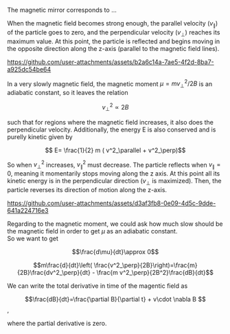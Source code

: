 The magnetic mirror corresponds to  ... <br>

When the magnetic field becomes strong enough, the parallel velocity ($v_\parallel$) of the particle goes to zero, and the perpendicular velocity ($v_\perp$) reaches its maximum value. At this point, the particle is reflected and begins moving in the opposite direction along the  z-axis (parallel to the magnetic field lines). 



https://github.com/user-attachments/assets/b2a6c14a-7ae5-4f2d-8ba7-a925dc54be64



In a very slowly magnetic field, the magnetic moment $\mu=mv^2_\perp/2B$ is an adiabatic constant, so it leaves the relation <br>

$$v^2_\perp \propto 2B$$

such that for regions where the magnetic field increases, it also does the perpendicular velocity. Additionally, the energy E is also conserved and is purelly kinetic given by 

$$ E= \frac{1}{2} m ( v^2_\parallel  + v^2_\perp)$$

So when $v^2_\perp$ increases, $v^2_\parallel$ must decrease. 
The particle reflects when $v_\parallel=0$, meaning it momentarily stops moving along the z axis. At this point all its kinetic energy is in the perpendicular direction ($v_\perp$ is maximized). Then, the particle reverses its direction of motion along the z-axis.



https://github.com/user-attachments/assets/d3af3fb8-0e09-4d5c-9dde-641a224716e3



Regarding to the magnetic moment, we could ask how much slow should be the magnetic field in order to get $\mu$ as an adiabatic constant. <br>
So we want to get

$$\frac{d\mu}{dt}\approx 0$$

$$m\frac{d}{dt}\left( \frac{v^2_\perp}{2B}\right)=\frac{m}{2B}\frac{dv^2_\perp}{dt} - \frac{m v^2_\perp}{2B^2}\frac{dB}{dt}$$

We can write the total derivative in time of the magentic field as 

$$\frac{dB}{dt}=\frac{\partial B}{\partial t} + v\cdot \nabla B $$,

where the partial derivative is zero.  


